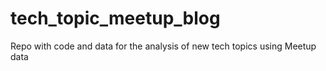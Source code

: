 # tech_topic_meetup_blog
Repo with code and data for the analysis of new tech topics using Meetup data
